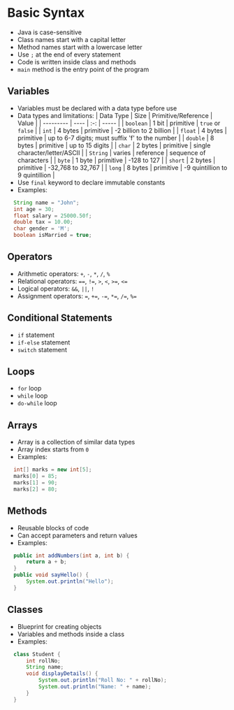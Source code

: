 # Basic Syntax

- Java is case-sensitive
- Class names start with a capital letter
- Method names start with a lowercase letter
- Use `;` at the end of every statement
- Code is written inside class and methods
- `main` method is the entry point of the program

## Variables

- Variables must be declared with a data type before use
- Data types and limitations:
  | Data Type | Size | Primitive/Reference | Value |
  | --------- | ---- | :-: | ----- |
  | `boolean` | 1 bit | primitive | `true` or `false` |
  | `int` | 4 bytes | primitive | -2 billion to 2 billion |
  | `float` | 4 bytes | primitive | up to 6-7 digits; must suffix 'f' to the number |
  | `double` | 8 bytes | primitive | up to 15 digits |
  | `char` | 2 bytes | primitive | single character/letter/ASCII |
  | `String` | varies | reference | sequence of characters |
  | `byte` | 1 byte | primitive | -128 to 127 |
  | `short` | 2 bytes | primitive | -32,768 to 32,767 |
  | `long` | 8 bytes | primitive | -9 quintillion to 9 quintillion |
- Use `final` keyword to declare immutable constants
- Examples:

```java
  String name = "John";
  int age = 30;
  float salary = 25000.50f;
  double tax = 10.00;
  char gender = 'M';
  boolean isMarried = true;
```

## Operators

- Arithmetic operators: `+`, `-`, `*`, `/`, `%`
- Relational operators: `==`, `!=`, `>`, `<`, `>=`, `<=`
- Logical operators: `&&`, `||`, `!`
- Assignment operators: `=`, `+=`, `-=`, `*=`, `/=`, `%=`

## Conditional Statements

- `if` statement
- `if-else` statement
- `switch` statement

## Loops

- `for` loop
- `while` loop
- `do-while` loop

## Arrays

- Array is a collection of similar data types
- Array index starts from `0`
- Examples:

```java
  int[] marks = new int[5];
  marks[0] = 85;
  marks[1] = 90;
  marks[2] = 80;
```

## Methods

- Reusable blocks of code
- Can accept parameters and return values
- Examples:

```java
  public int addNumbers(int a, int b) {
      return a + b;
  }
  public void sayHello() {
      System.out.println("Hello");
  }
```

## Classes

- Blueprint for creating objects
- Variables and methods inside a class
- Examples:

```java
  class Student {
      int rollNo;
      String name;
      void displayDetails() {
          System.out.println("Roll No: " + rollNo);
          System.out.println("Name: " + name);
      }
  }
```
